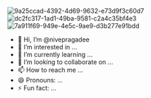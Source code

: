 ![9a25ccad-4392-4d69-9632-e73d9f3c60d7](https://github.com/user-attachments/assets/d2e6d29d-a3bb-4819-b432-ce4d645ce498)
![dc2fc317-1ad1-49ba-9581-c2a4c35bf4e3](https://github.com/user-attachments/assets/3440aeb3-fda9-470b-99f9-56620ca960c5)
![7a911f69-949e-4e5c-9ae9-d3b277e91bdd](https://github.com/user-attachments/assets/69b265d7-5a32-4aa4-9482-d2bd75e16bf1)
- 👋 Hi, I’m @nivepragadee
- 👀 I’m interested in ...
- 🌱 I’m currently learning ...
- 💞️ I’m looking to collaborate on ...
- 📫 How to reach me ...
- 😄 Pronouns: ...
- ⚡ Fun fact: ...

<!---
nivepragadee/nivepragadee is a ✨ special ✨ repository because its `README.md` (this file) appears on your GitHub profile.
You can click the Preview link to take a look at your changes.
--->
